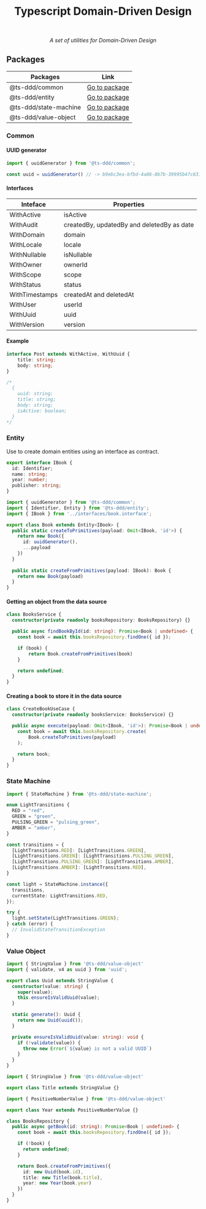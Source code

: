<h1 align="center">Typescript Domain-Driven Design</h1>
<div align="center">
<br>
<p><i>A set of utilities for Domain-Driven Design</i></p>
</div>

## Packages

| Packages              | Link                                                              |
| --------------------- | ----------------------------------------------------------------- |
| @ts-ddd/common        | [Go to package](https://npmjs.com/package/@ts-ddd/common)         |
| @ts-ddd/entity        | [Go to package](https://npmjs.com/package/@ts-ddd/entity)         |
| @ts-ddd/state-machine | [Go to package](https://npmjs.com/package/@ts-ddd/state-machine)  |
| @ts-ddd/value-object  | [Go to package](https://npmjs.com/package/@ts-ddd/value-object)   |

### Common

#### UUID generator

```ts
import { uuidGenerator } from '@ts-ddd/common';

const uuid = uuidGenerator() // -> b9ebc3ea-bfbd-4a86-8b7b-39995b47c631
```

#### Interfaces

| Inteface       | Properties                                 |
| -------------- | ------------------------------------------ |
| WithActive     | isActive                                   |
| WithAudit      | createdBy, updatedBy and deletedBy as date |
| WithDomain     | domain                                     |
| WithLocale     | locale                                     |
| WithNullable   | isNullable                                 |
| WithOwner      | ownerId                                    |
| WithScope      | scope                                      |
| WithStatus     | status                                     |
| WithTimestamps | createdAt and deletedAt                    |
| WithUser       | userId                                     |
| WithUuid       | uuid                                       |
| WithVersion    | version                                    |

#### Example

```ts
interface Post extends WithActive, WithUuid {
    title: string;
    body: string;
}

/*
  {
    uuid: string;
    title: string;
    body: string;
    isActive: boolean;
  }
*/
```

### Entity

Use to create domain entities using an interface as contract.

```ts
export interface IBook {
  id: Identifier;
  name: string;
  year: number;
  publisher: string;
}

```

```ts
import { uuidGenerator } from '@ts-ddd/common';
import { Identifier, Entity } from '@ts-ddd/entity';
import { IBook } from '../interfaces/book.interface';

export class Book extends Entity<IBook> {
  public static createToPrimitives(payload: Omit<IBook, 'id'>) {
    return new Book({
      id: uuidGenerator(),
      ...payload
    })
  }
  
  public static createFromPrimitives(payload: IBook): Book {
    return new Book(payload)
  }
}
```

#### Getting an object from the data source

```ts
class BooksService {
  constructor(private readonly booksRepository: BooksRepository) {}

  public async findBookById(id: string): Promise<Book | undefined> {
    const book = await this.booksRepository.findOne({ id });

    if (book) {
        return Book.createFromPrimitives(book)
    }

    return undefined;
  } 
}
```

#### Creating a book to store it in the data source

```ts
class CreateBookUseCase {
  constructor(private readonly booksService: BooksService) {}

  public async execute(payload: Omit<IBook, 'id'>): Promise<Book | undefined> {
    const book = await this.booksRepository.create(
        Book.createToPrimitives(payload)
    );

    return book;
  } 
}
```

### State Machine

```ts
import { StateMachine } from '@ts-ddd/state-machine';

enum LightTransitions {
  RED = "red",
  GREEN = "green",
  PULSING_GREEN = "pulsing_green",
  AMBER = "amber",
}

const transitions = {
  [LightTransitions.RED]: [LightTransitions.GREEN],
  [LightTransitions.GREEN]: [LightTransitions.PULSING_GREEN],
  [LightTransitions.PULSING_GREEN]: [LightTransitions.AMBER],
  [LightTransitions.AMBER]: [LightTransitions.RED],
}

const light = StateMachine.instance({
  transitions,
  currentState: LightTransitions.RED,
});

try {
  light.setState(LightTransitions.GREEN);
} catch (error) {
  // InvalidStateTransitionException
}
```

### Value Object

```ts
import { StringValue } from '@ts-ddd/value-object'
import { validate, v4 as uuid } from 'uuid';

export class Uuid extends StringValue {
  constructor(value: string) {
    super(value);
    this.ensureIsValidUuid(value);
  }

  static generate(): Uuid {
    return new Uuid(uuid());
  }

  private ensureIsValidUuid(value: string): void {
    if (!validate(value)) {
      throw new Error(`${value} is not a valid UUID`)
    }
  }
}
```

```ts
import { StringValue } from '@ts-ddd/value-object'

export class Title extends StringValue {}
```

```ts
import { PositiveNumberValue } from '@ts-ddd/value-object'

export class Year extends PositiveNumberValue {}
```

```ts
class BooksRepository {
  public async getBook(id: string): Promise<Book | undefined> {
    const book = await this.booksRepository.findOne({ id });

    if (!book) {
      return undefined;
    }

    return Book.createFromPrimitives({
      id: new Uuid(book.id),
      title: new Title(book.title),
      year: new Year(book.year)
    })
  }
}
```
